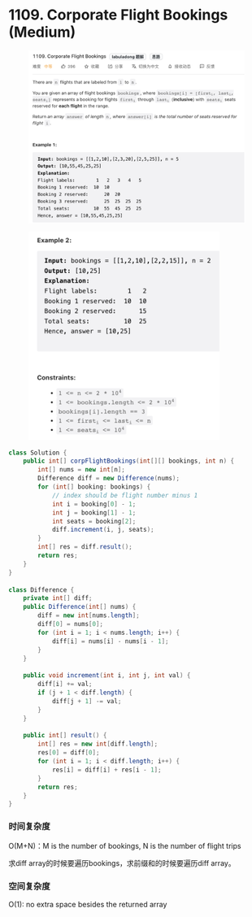 # 1109. Corporate Flight Bookings (Medium)

<figure><img src="../../../../.gitbook/assets/image (16).png" alt=""><figcaption></figcaption></figure>

<figure><img src="../../../../.gitbook/assets/image (17).png" alt="" width="375"><figcaption></figcaption></figure>

```java
class Solution {
    public int[] corpFlightBookings(int[][] bookings, int n) {
        int[] nums = new int[n];
        Difference diff = new Difference(nums);
        for (int[] booking: bookings) {
            // index should be flight number minus 1
            int i = booking[0] - 1;
            int j = booking[1] - 1;
            int seats = booking[2];
            diff.increment(i, j, seats);
        }
        int[] res = diff.result();
        return res;
    }
}

class Difference {
    private int[] diff;
    public Difference(int[] nums) {
        diff = new int[nums.length];
        diff[0] = nums[0];
        for (int i = 1; i < nums.length; i++) {
            diff[i] = nums[i] - nums[i - 1];
        }
    }

    public void increment(int i, int j, int val) {
        diff[i] += val;
        if (j + 1 < diff.length) {
            diff[j + 1] -= val;
        }
    }

    public int[] result() {
        int[] res = new int[diff.length];
        res[0] = diff[0];
        for (int i = 1; i < diff.length; i++) {
            res[i] = diff[i] + res[i - 1];
        }
        return res;
    }
}
```

### 时间复杂度

O(M+N)：M is the number of bookings, N is the number of flight trips

求diff array的时候要遍历bookings，求前缀和的时候要遍历diff array。

### 空间复杂度

O(1): no extra space besides the returned array
